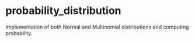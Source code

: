 # probability_distribution
Implementation of both Normal and Multinomial distributions and computing probability.
